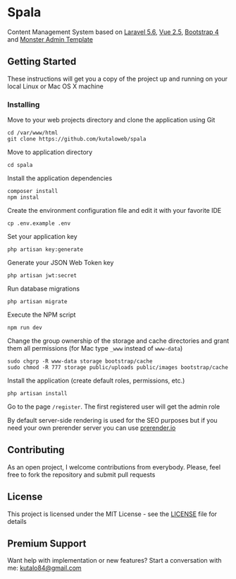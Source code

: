 # Spala

Content Management System based on [Laravel 5.6](https://laravel.com), [Vue 2.5](https://vuejs.org), [Bootstrap 4](https://getbootstrap.com/) and [Monster Admin Template](https://wrappixel.com/demos/admin-templates/monster-admin/Documentation/document.html)

## Getting Started

These instructions will get you a copy of the project up and running on your local Linux or Mac OS X machine

### Installing

Move to your web projects directory and clone the application using Git

```
cd /var/www/html
git clone https://github.com/kutaloweb/spala
```

Move to application directory

```
cd spala
```

Install the application dependencies

```
composer install
npm instal
```

Create the environment configuration file and edit it with your favorite IDE

```
cp .env.example .env
```

Set your application key

```
php artisan key:generate
```

Generate your JSON Web Token key

```
php artisan jwt:secret
```

Run database migrations

```
php artisan migrate
```

Execute the NPM script

```
npm run dev
```

Change the group ownership of the storage and cache directories and grant them all permissions (for Mac type `_www` instead of `www-data`)

```
sudo chgrp -R www-data storage bootstrap/cache
sudo chmod -R 777 storage public/uploads public/images bootstrap/cache
```

Install the application (create default roles, permissions, etc.)

```
php artisan install
```

Go to the page `/register`. The first registered user will get the admin role

By default server-side rendering is used for the SEO purposes but if you need your own prerender server you can use [prerender.io](https://prerender.io/)

## Contributing

As an open project, I welcome contributions from everybody. Please, feel free to fork the repository and submit pull requests

## License

This project is licensed under the MIT License - see the [LICENSE](LICENSE) file for details

## Premium Support

Want help with implementation or new features? Start a conversation with me: kutalo84@gmail.com